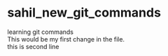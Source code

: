 # sahil_new_git_commands
learning git commands
<br>
This would be my first change in the file.
<br>
this is second line
